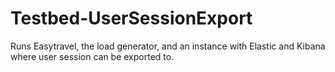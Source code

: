 # Testbed-UserSessionExport
Runs Easytravel, the load generator, and an instance with Elastic and Kibana where user session can be exported to.
